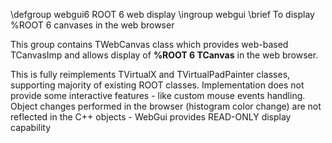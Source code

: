 \defgroup webgui6 ROOT 6 web display
\ingroup webgui
\brief To display %ROOT 6 canvases in the web browser

This group contains TWebCanvas class which provides web-based TCanvasImp
and allows display of **%ROOT 6 TCanvas** in the web browser.

This is fully reimplements TVirtualX and TVirtualPadPainter classes,
supporting majority of existing ROOT classes. Implementation does not
provide some interactive features - like custom mouse events handling.
Object changes performed in the browser (histogram color change)
are not reflected in the C++ objects -
WebGui provides READ-ONLY display capability

